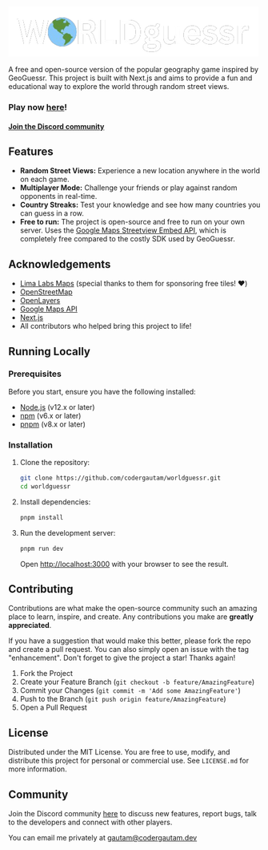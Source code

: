 
[![WorldGuessr](public/logo.png)](https://worldguessr.com)


A free and open-source version of the popular geography game inspired by GeoGuessr. This project is built with Next.js and aims to provide a fun and educational way to explore the world through random street views.

### Play now [here](https://worldguessr.com)!
#### [Join the Discord community](https://discord.gg/yenVspFmkB)

## Features

- **Random Street Views:** Experience a new location anywhere in the world on each game.
- **Multiplayer Mode:** Challenge your friends or play against random opponents in real-time.
- **Country Streaks:** Test your knowledge and see how many countries you can guess in a row.
- **Free to run:** The project is open-source and free to run on your own server. Uses the [Google Maps Streetview Embed API](https://developers.google.com/streetview/web), which is completely free compared to the costly SDK used by GeoGuessr.

## Acknowledgements

- [Lima Labs Maps](https://maps.lima-labs.com/) (special thanks to them for sponsoring free tiles! ❤️)
- [OpenStreetMap](https://www.openstreetmap.org/)
- [OpenLayers](https://openlayers.org/)
- [Google Maps API](https://developers.google.com/maps)
- [Next.js](https://nextjs.org/)
- All contributors who helped bring this project to life!

## Running Locally

### Prerequisites

Before you start, ensure you have the following installed:
- [Node.js](https://nodejs.org/en/) (v12.x or later)
- [npm](https://www.npmjs.com/) (v6.x or later)
- [pnpm](https://pnpm.io/) (v8.x or later)

### Installation

1. Clone the repository:
   ```bash
   git clone https://github.com/codergautam/worldguessr.git
   cd worldguessr
   ```

2. Install dependencies:
   ```bash
   pnpm install
   ```

3. Run the development server:
   ```bash
   pnpm run dev
   ```

   Open [http://localhost:3000](http://localhost:3000) with your browser to see the result.

## Contributing

Contributions are what make the open-source community such an amazing place to learn, inspire, and create. Any contributions you make are **greatly appreciated**.

If you have a suggestion that would make this better, please fork the repo and create a pull request. You can also simply open an issue with the tag "enhancement".
Don't forget to give the project a star! Thanks again!

1. Fork the Project
2. Create your Feature Branch (`git checkout -b feature/AmazingFeature`)
3. Commit your Changes (`git commit -m 'Add some AmazingFeature'`)
4. Push to the Branch (`git push origin feature/AmazingFeature`)
5. Open a Pull Request

## License

Distributed under the MIT License. You are free to use, modify, and distribute this project for personal or commercial use. See `LICENSE.md` for more information.

## Community

Join the Discord community [here](https://discord.gg/yenVspFmkB) to discuss new features, report bugs, talk to the developers and connect with other players.

You can email me privately at gautam@codergautam.dev
